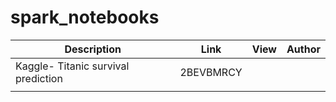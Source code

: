 # spark_notebooks

| Description                          | Link      | View | Author |
|--------------------------------------|-----------|------|--------|
| Kaggle- Titanic survival prediction  | 2BEVBMRCY |      |        |
|                                      |           |      |        |
